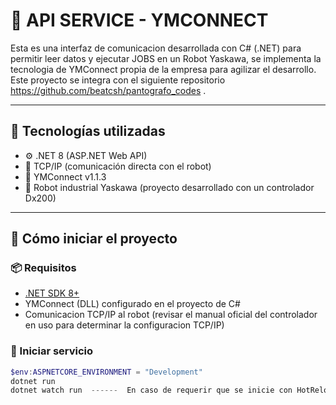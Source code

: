 # 🤖 API SERVICE - YMCONNECT

Esta es una interfaz de comunicacion desarrollada con C# (.NET) para permitir leer datos y ejecutar JOBS en un Robot Yaskawa, se implementa la tecnologia de YMConnect propia de la empresa para agilizar el desarrollo. Este proyecto se integra con el siguiente repositorio https://github.com/beatcsh/pantografo_codes .

---

## 🧩 Tecnologías utilizadas

- ⚙️ .NET 8 (ASP.NET Web API)
- 🔌 TCP/IP (comunicación directa con el robot)
- 🗼 YMConnect v1.1.3
- 🤖 Robot industrial Yaskawa (proyecto desarrollado con un controlador Dx200)

---

## 🚀 Cómo iniciar el proyecto

### 📦 Requisitos

- [.NET SDK 8+](https://dotnet.microsoft.com/download)
- YMConnect (DLL) configurado en el proyecto de C#
- Comunicacion TCP/IP al robot (revisar el manual oficial del controlador en uso para determinar la configuracion TCP/IP)

### 🏃 Iniciar servicio

```PowerShell o CMD
$env:ASPNETCORE_ENVIRONMENT = "Development"
dotnet run
dotnet watch run  ------  En caso de requerir que se inicie con HotReload
